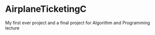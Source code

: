 # AirplaneTicketingC

My first ever project and a final project for Algorithm and Programming lecture
